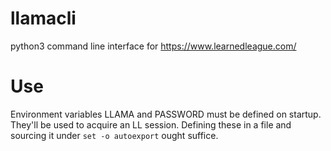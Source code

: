 # llamacli
python3 command line interface for https://www.learnedleague.com/

# Use

Environment variables LLAMA and PASSWORD must be defined on startup. They'll
be used to acquire an LL session. Defining these in a file and sourcing it
under `set -o autoexport` ought suffice.
